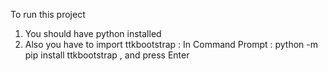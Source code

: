 To run this project  

1) You should have python installed 
2) Also you have to import ttkbootstrap : In Command Prompt : python -m pip install ttkbootstrap , and press Enter
